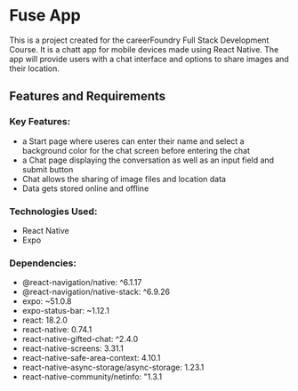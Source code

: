 # Fuse App
This is a project created for the careerFoundry Full Stack Development Course. It is a chatt app for mobile devices made using React Native. The app will provide users with a chat interface and options to share images and their location.
## Features and Requirements
### Key Features:
- a Start page where useres can enter their name and select a background color for the chat screen before entering the chat
- a Chat page displaying the conversation as well as an input field and submit button
- Chat allows the sharing of image files and location data
- Data gets stored online and offline

### Technologies Used:
- React Native
- Expo

### Dependencies:
- @react-navigation/native: ^6.1.17
- @react-navigation/native-stack: ^6.9.26
- expo: ~51.0.8
- expo-status-bar: ~1.12.1
- react: 18.2.0
- react-native: 0.74.1
- react-native-gifted-chat: ^2.4.0
- react-native-screens: 3.31.1
- react-native-safe-area-context: 4.10.1
- react-native-async-storage/async-storage: 1.23.1
- react-native-community/netinfo: "1.3.1
    
